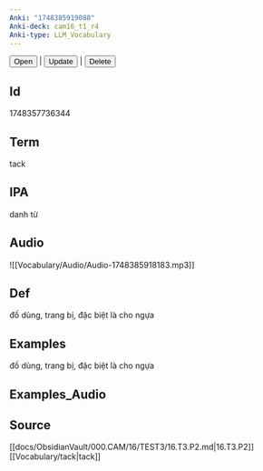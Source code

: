 ```yaml
---
Anki: "1748385919088"
Anki-deck: cam16_t1_r4
Anki-type: LLM_Vocabulary
---
```

<button class="anki-btn-open">Open</button> | <button class="anki-btn-update">Update</button> | <button class="anki-btn-delete">Delete</button>

## Id
 1748357736344
## Term
tack
## IPA
danh từ

## Audio
![[Vocabulary/Audio/Audio-1748385918183.mp3]]
## Def
đồ dùng, trang bị, đặc biệt là cho ngựa
## Examples
đồ dùng, trang bị, đặc biệt là cho ngựa
## Examples_Audio

## Source
 [[docs/ObsidianVault/000.CAM/16/TEST3/16.T3.P2.md|16.T3.P2]]
[[Vocabulary/tack|tack]]